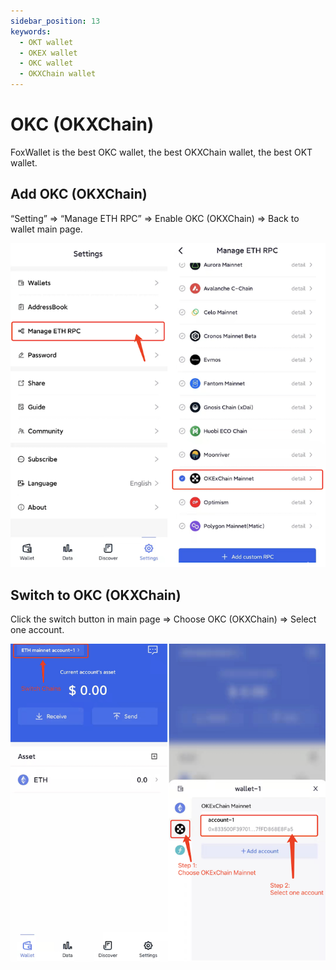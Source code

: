```yaml
---
sidebar_position: 13
keywords:
  - OKT wallet
  - OKEX wallet
  - OKC wallet
  - OKXChain wallet
---
```


# OKC (OKXChain)

FoxWallet is the best OKC wallet, the best OKXChain wallet, the best OKT wallet.

## Add OKC (OKXChain)

“Setting” => “Manage ETH RPC” => Enable OKC (OKXChain) => Back to wallet main page.

![](../img/add-okex.png)

## Switch to OKC (OKXChain)

Click the switch button in main page => Choose OKC (OKXChain) => Select one account.

![](../img/switch-okex.png)